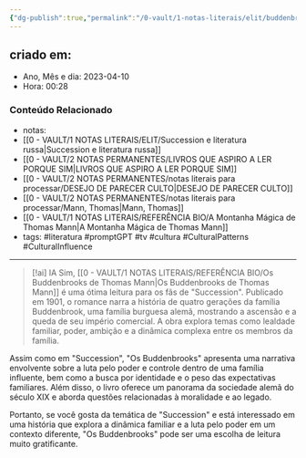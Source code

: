 ```yaml
---
{"dg-publish":true,"permalink":"/0-vault/1-notas-literais/elit/buddenbrooks-e-succession/","tags":["literatura","promptGPT","tv","cultura","CulturalPatterns","CulturalInfluence"],"dgHomeLink":true,"dgShowLocalGraph":true,"dgShowFileTree":true,"dgEnableSearch":true,"noteIcon":""}
---
```



## criado em: 
-  Ano, Mês e dia: 2023-04-10
- Hora: 00:28

### Conteúdo Relacionado
- notas: 
- [[0 - VAULT/1 NOTAS LITERAIS/ELIT/Succession e literatura russa\|Succession e literatura russa]]
- [[0 - VAULT/2 NOTAS PERMANENTES/LIVROS QUE ASPIRO A LER PORQUE SIM\|LIVROS QUE ASPIRO A LER PORQUE SIM]]
- [[0 - VAULT/2 NOTAS PERMANENTES/notas literais para processar/DESEJO DE PARECER CULTO\|DESEJO DE PARECER CULTO]]
- [[0 - VAULT/2 NOTAS PERMANENTES/notas literais para processar/Mann, Thomas\|Mann, Thomas]]
- [[0 - VAULT/1 NOTAS LITERAIS/REFERÊNCIA BIO/A Montanha Mágica de Thomas Mann\|A Montanha Mágica de Thomas Mann]]
- tags: #literatura #promptGPT #tv #cultura #CulturalPatterns #CulturalInfluence 
---


> [!ai] IA
> Sim, [[0 - VAULT/1 NOTAS LITERAIS/REFERÊNCIA BIO/Os Buddenbrooks de Thomas Mann\|Os Buddenbrooks de Thomas Mann]] é uma ótima leitura para os fãs de "Succession". Publicado em 1901, o romance narra a história de quatro gerações da família Buddenbrook, uma família burguesa alemã, mostrando a ascensão e a queda de seu império comercial. A obra explora temas como lealdade familiar, poder, ambição e a dinâmica complexa entre os membros da família.

Assim como em "Succession", "Os Buddenbrooks" apresenta uma narrativa envolvente sobre a luta pelo poder e controle dentro de uma família influente, bem como a busca por identidade e o peso das expectativas familiares. Além disso, o livro oferece um panorama da sociedade alemã do século XIX e aborda questões relacionadas à moralidade e ao legado.

Portanto, se você gosta da temática de "Succession" e está interessado em uma história que explora a dinâmica familiar e a luta pelo poder em um contexto diferente, "Os Buddenbrooks" pode ser uma escolha de leitura muito gratificante.
